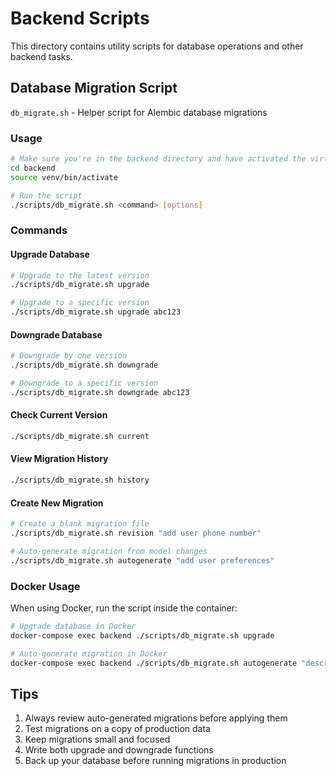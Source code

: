 # Backend Scripts

This directory contains utility scripts for database operations and other backend tasks.

## Database Migration Script

`db_migrate.sh` - Helper script for Alembic database migrations

### Usage

```bash
# Make sure you're in the backend directory and have activated the virtual environment
cd backend
source venv/bin/activate

# Run the script
./scripts/db_migrate.sh <command> [options]
```

### Commands

#### Upgrade Database
```bash
# Upgrade to the latest version
./scripts/db_migrate.sh upgrade

# Upgrade to a specific version
./scripts/db_migrate.sh upgrade abc123
```

#### Downgrade Database
```bash
# Downgrade by one version
./scripts/db_migrate.sh downgrade

# Downgrade to a specific version
./scripts/db_migrate.sh downgrade abc123
```

#### Check Current Version
```bash
./scripts/db_migrate.sh current
```

#### View Migration History
```bash
./scripts/db_migrate.sh history
```

#### Create New Migration
```bash
# Create a blank migration file
./scripts/db_migrate.sh revision "add user phone number"

# Auto-generate migration from model changes
./scripts/db_migrate.sh autogenerate "add user preferences"
```

### Docker Usage

When using Docker, run the script inside the container:

```bash
# Upgrade database in Docker
docker-compose exec backend ./scripts/db_migrate.sh upgrade

# Auto-generate migration in Docker
docker-compose exec backend ./scripts/db_migrate.sh autogenerate "description"
```

## Tips

1. Always review auto-generated migrations before applying them
2. Test migrations on a copy of production data
3. Keep migrations small and focused
4. Write both upgrade and downgrade functions
5. Back up your database before running migrations in production

